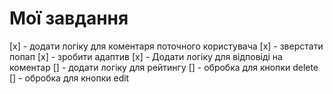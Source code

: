 # Мої завдання

[x] - додати логіку для коментаря поточного користувача
[x] - зверстати попап
[x] - зробити адаптив
[x] - Додати логіку для відповіді на коментар
[] - додати логіку для рейтингу
[] - обробка для кнопки delete
[] - обробка для кнопки edit
